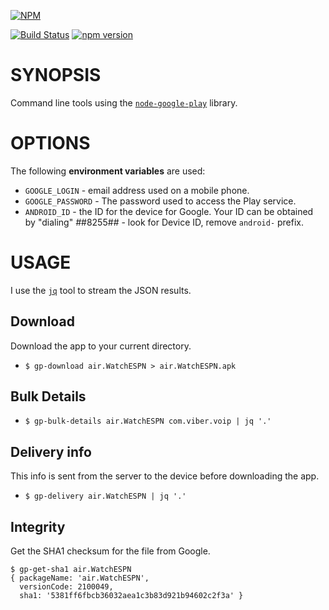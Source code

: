 [![NPM](https://nodei.co/npm/google-play-cli.png)](https://nodei.co/npm/google-play-cli/)

[![Build Status](https://travis-ci.org/dweinstein/node-google-play-cli.png)](https://travis-ci.org/dweinstein/node-google-play-cli)
[![npm version](https://badge.fury.io/js/google-play-cli.svg)](http://badge.fury.io/js/google-play-cli)


# SYNOPSIS

Command line tools using the
[`node-google-play`](https://github.com/dweinstein/node-google-play) library.

# OPTIONS

The following **environment variables** are used:

- `GOOGLE_LOGIN` - email address used on a mobile phone.
- `GOOGLE_PASSWORD` - The password used to access the Play service.
- `ANDROID_ID` - the ID for the device for Google. Your ID can be obtained by
  "dialing" *#*#8255#*#* - look for Device ID, remove `android-` prefix.

# USAGE

I use the [`jq`](https://github.com/stedolan/jq) tool to stream the JSON results.

## Download

Download the app to your current directory.
- `$ gp-download air.WatchESPN > air.WatchESPN.apk`

## Bulk Details

- `$ gp-bulk-details air.WatchESPN com.viber.voip | jq '.'`

## Delivery info

This info is sent from the server to the device before downloading the app.

- `$ gp-delivery air.WatchESPN | jq '.'`

## Integrity

Get the SHA1 checksum for the file from Google.

```
$ gp-get-sha1 air.WatchESPN
{ packageName: 'air.WatchESPN',
  versionCode: 2100049,
  sha1: '5381ff6fbcb36032aea1c3b83d921b94602c2f3a' }
```
